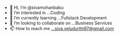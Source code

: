 - 👋 Hi, I’m @sivamohanbabu
- 👀 I’m interested in ...Coding
- 🌱 I’m currently learning ...Fullstack Development
- 💞️ I’m looking to collaborate on ...Business Services
- 📫 How to reach me ...siva.veludurthi97@gmail.com

<!---
sivamohanbabu/sivamohanbabu is a ✨ special ✨ repository because its `README.md` (this file) appears on your GitHub profile.
You can click the Preview link to take a look at your changes.
--->
